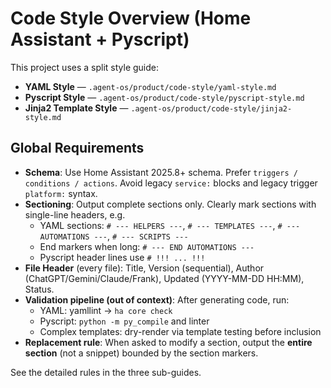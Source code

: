 # Code Style Overview (Home Assistant + Pyscript)

This project uses a split style guide:

- **YAML Style** — `.agent-os/product/code-style/yaml-style.md`
- **Pyscript Style** — `.agent-os/product/code-style/pyscript-style.md`
- **Jinja2 Template Style** — `.agent-os/product/code-style/jinja2-style.md`

## Global Requirements

- **Schema**: Use Home Assistant 2025.8+ schema. Prefer `triggers / conditions / actions`. Avoid legacy `service:` blocks and legacy trigger `platform:` syntax.
- **Sectioning**: Output complete sections only. Clearly mark sections with single-line headers, e.g.  
  - YAML sections: `# --- HELPERS ---`, `# --- TEMPLATES ---`, `# --- AUTOMATIONS ---`, `# --- SCRIPTS ---`  
  - End markers when long: `# --- END AUTOMATIONS ---`  
  - Pyscript header lines use `# !!! ... !!!`
- **File Header** (every file): Title, Version (sequential), Author (ChatGPT/Gemini/Claude/Frank), Updated (YYYY-MM-DD HH:MM), Status.
- **Validation pipeline (out of context)**: After generating code, run:
  - YAML: yamllint → `ha core check`
  - Pyscript: `python -m py_compile` and linter
  - Complex templates: dry-render via template testing before inclusion
- **Replacement rule**: When asked to modify a section, output the **entire section** (not a snippet) bounded by the section markers.

See the detailed rules in the three sub-guides.
